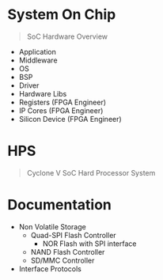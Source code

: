 # System On Chip

> SoC Hardware Overview

- Application
- Middleware
- OS
- BSP
- Driver
- Hardware Libs
- Registers (FPGA Engineer)
- IP Cores (FPGA Engineer)
- Silicon Device (FPGA Engineer)


# HPS

> Cyclone V SoC Hard Processor System

# Documentation

- Non Volatile Storage
  - Quad-SPI Flash Controller
    - NOR Flash with SPI interface
  - NAND Flash Controller
  - SD/MMC Controller
- Interface Protocols